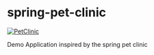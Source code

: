 # spring-pet-clinic
[![PetClinic](https://circleci.com/gh/circleci/circleci-docs.svg?style=shield)](https://app.circleci.com/pipelines/github/TheThow/spring-pet-clinic)

Demo Application inspired by the spring pet clinic
